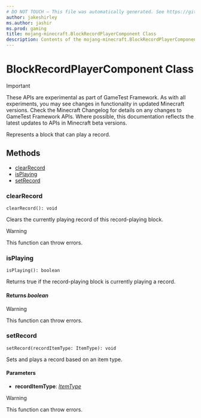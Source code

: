 ```yaml
---
# DO NOT TOUCH — This file was automatically generated. See https://github.com/Mojang/MinecraftScriptingApiDocsGenerator to modify descriptions, examples, etc.
author: jakeshirley
ms.author: jashir
ms.prod: gaming
title: mojang-minecraft.BlockRecordPlayerComponent Class
description: Contents of the mojang-minecraft.BlockRecordPlayerComponent class.
---
```

# BlockRecordPlayerComponent Class
>[!IMPORTANT]
>These APIs are experimental as part of GameTest Framework. As with all experiments, you may see changes in functionality in updated Minecraft versions. Check the Minecraft Changelog for details on any changes to GameTest Framework APIs. Where possible, this documentation reflects the latest updates to APIs in Minecraft beta versions.

Represents a block that can play a record.

## Methods
- [clearRecord](#clearrecord)
- [isPlaying](#isplaying)
- [setRecord](#setrecord)
  
### **clearRecord**
`
clearRecord(): void
`

Clears the currently playing record of this record-playing block.
> [!WARNING]
> This function can throw errors.
### **isPlaying**
`
isPlaying(): boolean
`

Returns true if the record-playing block is currently playing a record.

#### **Returns** *boolean*
> [!WARNING]
> This function can throw errors.
### **setRecord**
`
setRecord(recordItemType: ItemType): void
`

Sets and plays a record based on an item type.
#### **Parameters**
- **recordItemType**: [*ItemType*](ItemType.md)
> [!WARNING]
> This function can throw errors.
